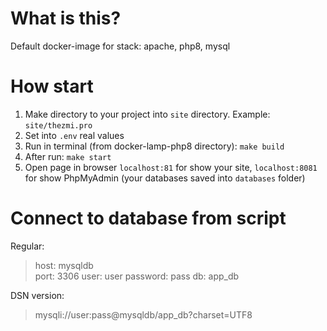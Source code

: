 # What is this?
Default docker-image for stack: apache, php8, mysql

# How start
1) Make directory to your project into `site` directory. Example: `site/thezmi.pro`
2) Set into `.env` real values
3) Run in terminal (from docker-lamp-php8 directory): `make build`
4) After run: `make start`
5) Open page in browser `localhost:81` for show your site, `localhost:8081` for show PhpMyAdmin (your databases saved into `databases` folder)

# Connect to database from script
Regular:  
> host: mysqldb  
> port: 3306
> user: user
> password: pass
> db: app_db

DSN version:
> mysqli://user:pass@mysqldb/app_db?charset=UTF8